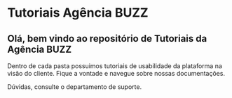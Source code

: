 # Tutoriais Agência BUZZ

## Olá, bem vindo ao repositório de Tutoriais da Agência BUZZ

Dentro de cada pasta possuimos tutoriais de usabilidade da plataforma na visão do cliente. Fique a vontade e navegue sobre nossas documentações.

Dúvidas, consulte o departamento de suporte.
